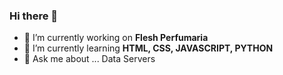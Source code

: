 ### Hi there 👋

<!--
**suNshiNexe/suNshiNexe** is a ✨ _special_ ✨ repository because its `README.md` (this file) appears on your GitHub profile.

Here are some ideas to get you started:

###- 🔭 I’m currently working on ...
- 🌱 I’m currently learning ...
- 👯 I’m looking to collaborate on ...
- 🤔 I’m looking for help with ...
- 💬 Ask me about ...
- 📫 How to reach me: ...
- 😄 Pronouns: ...
- ⚡ Fun fact: ...
-->
- 🔭 I’m currently working on <b>Flesh Perfumaria</b>
- 🌱 I’m currently learning <b>HTML, CSS, JAVASCRIPT, PYTHON</b>
- 💬 Ask me about ... Data Servers
